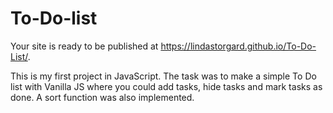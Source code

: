 # To-Do-list

Your site is ready to be published at https://lindastorgard.github.io/To-Do-List/.

This is my first project in JavaScript. The task was to make a simple To Do list with Vanilla JS where you could add tasks, hide tasks and mark tasks as done. A sort function was also implemented.
